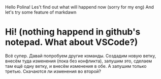 Hello Polina!
Les't find out what will happend now (sorry for my eng)
And let's try some feature of markdawn

# Hi! (nothing happend in github's notepad. What about VSCode?)

Всё супер. Давай попробуем другие команды.
Создадим новую ветку, внесём туда изменения (пока без конфликта), запушим это, сделаем там ещё одну ветку, и внесём изменения в обе. А запушим только третью. Скачаются ли изменения во второй?